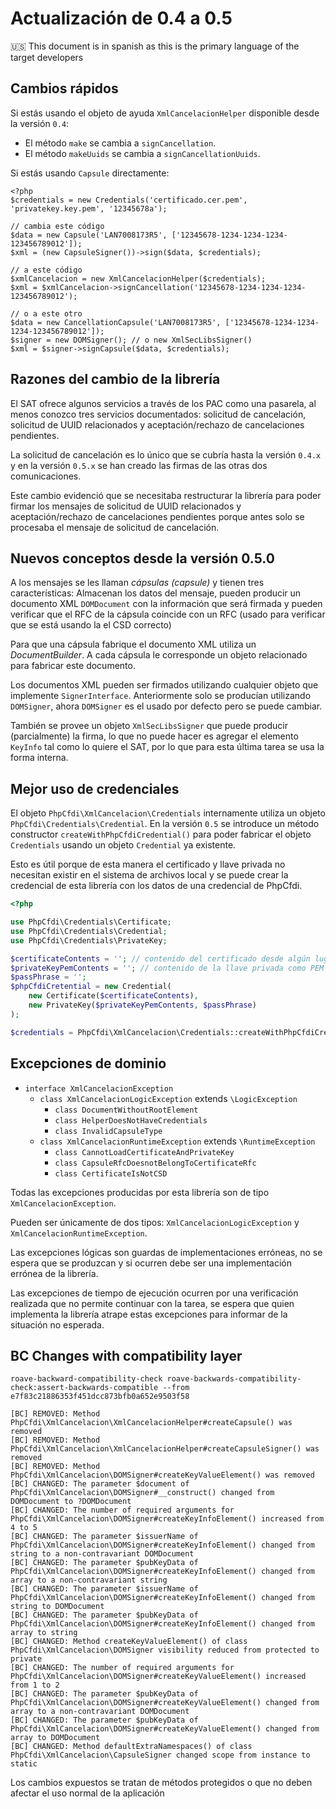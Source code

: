# Actualización de 0.4 a 0.5

:us: This document is in spanish as this is the primary language of the target developers

## Cambios rápidos

Si estás usando el objeto de ayuda `XmlCancelacionHelper` disponible desde la versión `0.4`:

- El método `make` se cambia a `signCancellation`.
- El método `makeUuids` se cambia a `signCancellationUuids`.

Si estás usando `Capsule` directamente:

```text
<?php
$credentials = new Credentials('certificado.cer.pem', 'privatekey.key.pem', '12345678a');

// cambia este código
$data = new Capsule('LAN7008173R5', ['12345678-1234-1234-1234-123456789012']);
$xml = (new CapsuleSigner())->sign($data, $credentials);

// a este código
$xmlCancelacion = new XmlCancelacionHelper($credentials);
$xml = $xmlCancelacion->signCancellation('12345678-1234-1234-1234-123456789012');

// o a este otro
$data = new CancellationCapsule('LAN7008173R5', ['12345678-1234-1234-1234-123456789012']);
$signer = new DOMSigner(); // o new XmlSecLibsSigner()
$xml = $signer->signCapsule($data, $credentials);
```

## Razones del cambio de la librería

El SAT ofrece algunos servicios a través de los PAC como una pasarela, al menos conozco tres servicios documentados:
solicitud de cancelación, solicitud de UUID relacionados y aceptación/rechazo de cancelaciones pendientes.

La solicitud de cancelación es lo único que se cubría hasta la versión `0.4.x` y en la versión `0.5.x` se han
creado las firmas de las otras dos comunicaciones.

Este cambio evidenció que se necesitaba restructurar la librería para poder firmar los mensajes de
solicitud de UUID relacionados y aceptación/rechazo de cancelaciones pendientes porque antes solo se procesaba el
mensaje de solicitud de cancelación.

## Nuevos conceptos desde la versión 0.5.0

A los mensajes se les llaman *cápsulas (capsule)* y tienen tres características: Almacenan los datos del mensaje,
pueden producir un documento XML `DOMDocument` con la información que será firmada y pueden verificar que el RFC
de la cápsula coincide con un RFC (usado para verificar que se está usando la el CSD correcto)

Para que una cápsula fabrique el documento XML utiliza un *DocumentBuilder*.
A cada cápsula le corresponde un objeto relacionado para fabricar este documento.

Los documentos XML pueden ser firmados utilizando cualquier objeto que implemente `SignerInterface`.
Anteriormente solo se producían utilizando `DOMSigner`, ahora `DOMSigner` es el usado por defecto pero se puede cambiar.

También se provee un objeto `XmlSecLibsSigner` que puede producir (parcialmente) la firma, lo que no puede hacer es
agregar el elemento `KeyInfo` tal como lo quiere el SAT, por lo que para esta última tarea se usa la forma interna. 

## Mejor uso de credenciales

El objeto `PhpCfdi\XmlCancelacion\Credentials` internamente utiliza un objeto `PhpCfdi\Credentials\Credential`.
En la versión `0.5` se introduce un método constructor `createWithPhpCfdiCredential()` para poder fabricar el objeto
`Credentials` usando un objeto `Credential` ya existente.

Esto es útil porque de esta manera el certificado y llave privada no necesitan existir en el sistema de archivos local
y se puede crear la credencial de esta librería con los datos de una credencial de PhpCfdi.

```php
<?php

use PhpCfdi\Credentials\Certificate;
use PhpCfdi\Credentials\Credential;
use PhpCfdi\Credentials\PrivateKey;

$certificateContents = ''; // contenido del certificado desde algún lugar, como la base de datos
$privateKeyPemContents = ''; // contenido de la llave privada como PEM desde algún lugar, como la base de datos
$passPhrase = '';
$phpCfdiCretential = new Credential(
    new Certificate($certificateContents),
    new PrivateKey($privateKeyPemContents, $passPhrase)
);

$credentials = PhpCfdi\XmlCancelacion\Credentials::createWithPhpCfdiCredential($phpCfdiCretential);
```

## Excepciones de dominio

- `interface XmlCancelacionException`
    - `class XmlCancelacionLogicException` extends `\LogicException`
        - `class DocumentWithoutRootElement`
        - `class HelperDoesNotHaveCredentials`
        - `class InvalidCapsuleType`
    - `class XmlCancelacionRuntimeException` extends `\RuntimeException`
        - `class CannotLoadCertificateAndPrivateKey`
        - `class CapsuleRfcDoesnotBelongToCertificateRfc`
        - `class CertificateIsNotCSD`

Todas las excepciones producidas por esta librería son de tipo `XmlCancelacionException`.

Pueden ser únicamente de dos tipos: `XmlCancelacionLogicException` y `XmlCancelacionRuntimeException`.

Las excepciones lógicas son guardas de implementaciones erróneas, no se espera que se produzcan
y si ocurren debe ser una implementación errónea de la librería.

Las excepciones de tiempo de ejecución ocurren por una verificación realizada que no permite
continuar con la tarea, se espera que quien implementa la librería atrape estas excepciones
para informar de la situación no esperada.

## BC Changes with compatibility layer

```text
roave-backward-compatibility-check roave-backwards-compatibility-check:assert-backwards-compatible --from e7f83c21886353f451dcc873bfb0a652e9503f58

[BC] REMOVED: Method PhpCfdi\XmlCancelacion\XmlCancelacionHelper#createCapsule() was removed
[BC] REMOVED: Method PhpCfdi\XmlCancelacion\XmlCancelacionHelper#createCapsuleSigner() was removed
[BC] REMOVED: Method PhpCfdi\XmlCancelacion\DOMSigner#createKeyValueElement() was removed
[BC] CHANGED: The parameter $document of PhpCfdi\XmlCancelacion\DOMSigner#__construct() changed from DOMDocument to ?DOMDocument
[BC] CHANGED: The number of required arguments for PhpCfdi\XmlCancelacion\DOMSigner#createKeyInfoElement() increased from 4 to 5
[BC] CHANGED: The parameter $issuerName of PhpCfdi\XmlCancelacion\DOMSigner#createKeyInfoElement() changed from string to a non-contravariant DOMDocument
[BC] CHANGED: The parameter $pubKeyData of PhpCfdi\XmlCancelacion\DOMSigner#createKeyInfoElement() changed from array to a non-contravariant string
[BC] CHANGED: The parameter $issuerName of PhpCfdi\XmlCancelacion\DOMSigner#createKeyInfoElement() changed from string to DOMDocument
[BC] CHANGED: The parameter $pubKeyData of PhpCfdi\XmlCancelacion\DOMSigner#createKeyInfoElement() changed from array to string
[BC] CHANGED: Method createKeyValueElement() of class PhpCfdi\XmlCancelacion\DOMSigner visibility reduced from protected to private
[BC] CHANGED: The number of required arguments for PhpCfdi\XmlCancelacion\DOMSigner#createKeyValueElement() increased from 1 to 2
[BC] CHANGED: The parameter $pubKeyData of PhpCfdi\XmlCancelacion\DOMSigner#createKeyValueElement() changed from array to a non-contravariant DOMDocument
[BC] CHANGED: The parameter $pubKeyData of PhpCfdi\XmlCancelacion\DOMSigner#createKeyValueElement() changed from array to DOMDocument
[BC] CHANGED: Method defaultExtraNamespaces() of class PhpCfdi\XmlCancelacion\CapsuleSigner changed scope from instance to static
```

Los cambios expuestos se tratan de métodos protegidos o que no deben afectar el uso normal de la aplicación

